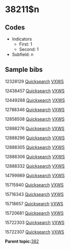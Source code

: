 # 38211$n

## Codes

-   Indicators
    -   First: 1
    -   Second: 1
-   Subfield: n

## Sample bibs

12328129 [Quicksearch](https://search.library.yale.edu/catalog/12328129) [VXWS](http://prodorbis.library.yale.edu:7014/vxws/GetHoldingsService?bibId=12328129)

12438457 [Quicksearch](https://search.library.yale.edu/catalog/12438457) [VXWS](http://prodorbis.library.yale.edu:7014/vxws/GetHoldingsService?bibId=12438457)

12449288 [Quicksearch](https://search.library.yale.edu/catalog/12449288) [VXWS](http://prodorbis.library.yale.edu:7014/vxws/GetHoldingsService?bibId=12449288)

12788346 [Quicksearch](https://search.library.yale.edu/catalog/12788346) [VXWS](http://prodorbis.library.yale.edu:7014/vxws/GetHoldingsService?bibId=12788346)

12858508 [Quicksearch](https://search.library.yale.edu/catalog/12858508) [VXWS](http://prodorbis.library.yale.edu:7014/vxws/GetHoldingsService?bibId=12858508)

12888276 [Quicksearch](https://search.library.yale.edu/catalog/12888276) [VXWS](http://prodorbis.library.yale.edu:7014/vxws/GetHoldingsService?bibId=12888276)

12888296 [Quicksearch](https://search.library.yale.edu/catalog/12888296) [VXWS](http://prodorbis.library.yale.edu:7014/vxws/GetHoldingsService?bibId=12888296)

12888305 [Quicksearch](https://search.library.yale.edu/catalog/12888305) [VXWS](http://prodorbis.library.yale.edu:7014/vxws/GetHoldingsService?bibId=12888305)

12888306 [Quicksearch](https://search.library.yale.edu/catalog/12888306) [VXWS](http://prodorbis.library.yale.edu:7014/vxws/GetHoldingsService?bibId=12888306)

12888332 [Quicksearch](https://search.library.yale.edu/catalog/12888332) [VXWS](http://prodorbis.library.yale.edu:7014/vxws/GetHoldingsService?bibId=12888332)

14799989 [Quicksearch](https://search.library.yale.edu/catalog/14799989) [VXWS](http://prodorbis.library.yale.edu:7014/vxws/GetHoldingsService?bibId=14799989)

15715940 [Quicksearch](https://search.library.yale.edu/catalog/15715940) [VXWS](http://prodorbis.library.yale.edu:7014/vxws/GetHoldingsService?bibId=15715940)

15716343 [Quicksearch](https://search.library.yale.edu/catalog/15716343) [VXWS](http://prodorbis.library.yale.edu:7014/vxws/GetHoldingsService?bibId=15716343)

15718657 [Quicksearch](https://search.library.yale.edu/catalog/15718657) [VXWS](http://prodorbis.library.yale.edu:7014/vxws/GetHoldingsService?bibId=15718657)

15720681 [Quicksearch](https://search.library.yale.edu/catalog/15720681) [VXWS](http://prodorbis.library.yale.edu:7014/vxws/GetHoldingsService?bibId=15720681)

15722303 [Quicksearch](https://search.library.yale.edu/catalog/15722303) [VXWS](http://prodorbis.library.yale.edu:7014/vxws/GetHoldingsService?bibId=15722303)

15722307 [Quicksearch](https://search.library.yale.edu/catalog/15722307) [VXWS](http://prodorbis.library.yale.edu:7014/vxws/GetHoldingsService?bibId=15722307)

**Parent topic:**[382](../../tags/382/382.md)

